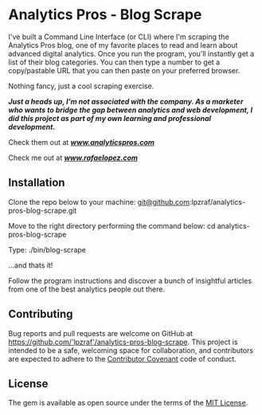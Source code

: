 # Analytics Pros - Blog Scrape

I've built a Command Line Interface (or CLI) where I'm scraping the Analytics Pros blog, one of my favorite places to read and learn about advanced digital analytics. Once you run the program, you'll instantly get a list of their blog categories. You can then type a number to get a copy/pastable URL that you can then paste on your preferred browser. 

Nothing fancy, just a cool scraping exercise.

***Just a heads  up, I'm not associated with the company. As a marketer who wants to bridge the gap between analytics and web development, I did this project as part of my own learning and professional development.***

Check them out at ***www.analyticspros.com*** 

Check me out at ***www.rafaelopez.com***

## Installation

Clone the repo below to your machine:
git@github.com:lpzraf/analytics-pros-blog-scrape.git

Move to the right directory performing the command below:
cd analytics-pros-blog-scrape

Type:
./bin/blog-scrape

...and thats it! 

Follow the program instructions and discover a bunch of insightful articles from one of the best analytics people out there. 


## Contributing

Bug reports and pull requests are welcome on GitHub at https://github.com/'lpzraf'/analytics-pros-blog-scrape. This project is intended to be a safe, welcoming space for collaboration, and contributors are expected to adhere to the [Contributor Covenant](http://contributor-covenant.org) code of conduct.

## License

The gem is available as open source under the terms of the [MIT License](https://opensource.org/licenses/MIT).


